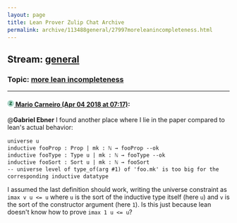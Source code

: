 ```yaml
---
layout: page
title: Lean Prover Zulip Chat Archive 
permalink: archive/113488general/27997moreleanincompleteness.html
---
```


## Stream: [general](index.html)
### Topic: [more lean incompleteness](27997moreleanincompleteness.html)

---

#### [![Click to go to Zulip](../../assets/img/zulip2.png) Mario Carneiro (Apr 04 2018 at 07:17)](https://leanprover.zulipchat.com/#narrow/stream/113488-general/topic/more%20lean%20incompleteness/near/124609074):
@**Gabriel Ebner** I found another place where I lie in the paper compared to lean's actual behavior:
```
universe u
inductive fooProp : Prop | mk : ℕ → fooProp --ok
inductive fooType : Type u | mk : ℕ → fooType --ok
inductive fooSort : Sort u | mk : ℕ → fooSort
-- universe level of type_of(arg #1) of 'foo.mk' is too big for the corresponding inductive datatype
```
I assumed the last definition should work, writing the universe constraint as `imax v u <= u` where `u` is the sort of the inductive type itself (here `u`) and `v` is the sort of the constructor argument (here `1`). Is this just because lean doesn't know how to prove `imax 1 u <= u`?

